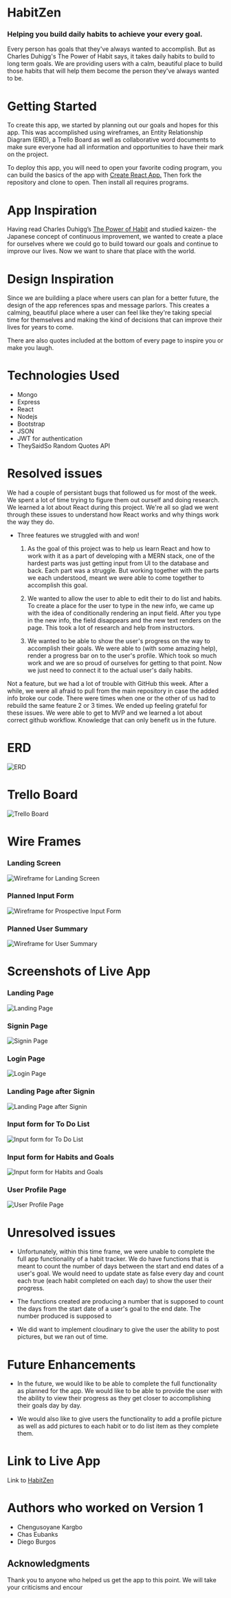 # HabitZen

### Helping you build daily habits to achieve your every goal.

Every person has goals that they've always wanted to accomplish. But as Charles Duhigg's The Power of Habit says, it takes daily habits to build to long term goals. We are providing users with a calm, beautiful place to build those habits that will help them become the person they've always wanted to be.

# Getting Started

To create this app, we started by planning out our goals and hopes for this app. This was accomplished using wireframes, an Entity Relationship Diagram (ERD), a Trello Board as well as collaborative word documents to make sure everyone had all information and opportunities to have their mark on the project.

To deploy this app, you will need to open your favorite coding program, you can build the basics of the app with [Create React App.](https://github.com/facebook/create-react-app) Then fork the repository and clone to open. Then install all requires programs.

# App Inspiration

Having read Charles Duhigg’s <ins>The Power of Habit</ins> and studied kaizen- the Japanese concept of continuous improvement, we wanted to create a place for ourselves where we could go to build toward our goals and continue to improve our lives. Now we want to share that place with the world. 

# Design Inspiration

Since we are buildiing a place where users can plan for a better future, the design of the app references spas and message parlors. This creates a calming, beautiful place where a user can feel like they're taking special time for themselves and making the kind of decisions that can improve their lives for years to come. 

There are also quotes included at the bottom of every page to inspire you or make you laugh. 

# Technologies Used
* Mongo
* Express
* React
* Nodejs
* Bootstrap
* JSON
* JWT for authentication
* TheySaidSo Random Quotes API

# Resolved issues

We had a couple of persistant bugs that followed us for most of the week. We spent a lot of time trying to figure them out ourself and doing research. We learned a lot about React during this project. We're all so glad we went through these issues to understand how React works and why things work the way they do. 

* Three features we struggled with and won!
    1. As the goal of this project was to help us learn React and how to work with it as a part of developing with a MERN stack, one of the hardest parts was just getting input from UI to the database and back. Each part was a struggle. But working together with the parts we each understood, meant we were able to come together to accomplish this goal.
    
    2. We wanted to allow the user to able to edit their to do list and habits. To create a place for the user to type in the new info, we came up with the idea of conditionally rendering an input field. After you type in the new info, the field disappears and the new text renders on the page. This took a lot of research and help from instructors.
    
    3. We wanted to be able to show the user's progress on the way to accomplish their goals. We were able to (with some amazing help), render a progress bar on to the user's profile. Which took so much work and we are so proud of ourselves for getting to that point. Now we just need to connect it to the actual user's daily habits.

    
Not a feature, but we had a lot of trouble with GitHub this week. After a while, we were all afraid to pull from the main repository in case the added info broke our code. There were times when one or the other of us had to rebuild the same feature 2 or 3 times. We ended up feeling grateful for these issues. We were able to get to MVP and we learned a lot about correct github workflow. Knowledge that can only benefit us in the future. 

# ERD
![ERD](./images/HabitTrackerERD.jpeg)

# Trello Board

![Trello Board](./images/TrelloBoardScreenShot.png)
# Wire Frames

### Landing Screen
![Wireframe for Landing Screen](./images/WireFrameHabitZenLandingPage.jpeg)

### Planned Input Form
![Wireframe for Prospective Input Form](./images/NewGoalWireFrame.jpeg)

### Planned User Summary
![Wireframe for User Summary](./images/WireFrameUserSummary.jpeg)


# Screenshots of Live App
### Landing Page
![Landing Page](./images/LandingPage1ScreenShot.png)
### Signin Page
![Signin Page](./images/SignUpPageScreenShot.png)
### Login Page
![Login Page](./images/LoginPageScreenShot.png)
### Landing Page after Signin
![Landing Page after Signin](./images/LandingPage2ScreenShot.png)
### Input form for To Do List
![Input form for To Do List](./images/NewToDoPageScreenShot.png)
### Input form for Habits and Goals
![Input form for Habits and Goals](./images/NewHabitPageScreenShot.png)
### User Profile Page
![User Profile Page]()

# Unresolved issues
* Unfortunately, within this time frame, we were unable to complete the full app functionality of a habit tracker. We do have functions that is meant to count the number of days between the start and end dates of a user's goal. We would need to update state as false every day and count each true (each habit completed on each day) to show the user their progress.

* The functions created are producing a number that is supposed to count the days from the start date of a user's goal to the end date. The number produced is supposed to 

* We did want to implement cloudinary to give the user the ability to post pictures, but we ran out of time.


# Future Enhancements

* In the future, we would like to be able to complete the full functionality as planned for the app. We would like to be able to provide the user with the ability to view their progress as they get closer to accomplishing their goals day by day.

* We would also like to give users the functionality to add a profile picture as well as add pictures to each habit or to do list item as they complete them.


# Link to Live App
Link to [HabitZen](https://habit-zen.herokuapp.com/)

# Authors who worked on Version 1
* Chengusoyane Kargbo 
* Chas Eubanks
* Diego Burgos

## Acknowledgments
Thank you to anyone who helped us get the app to this point. We will take your criticisms and encour